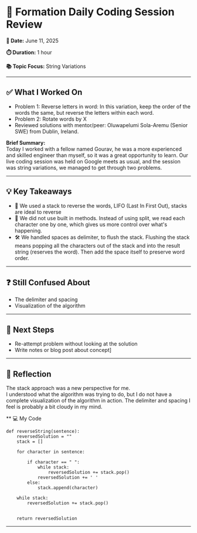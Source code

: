 # 🧠 Formation Daily Coding Session Review

**📅 Date:** June 11, 2025

**⏱️ Duration:** 1 hour

**📚 Topic Focus:** String Variations

---

## ✅ What I Worked On

- Problem 1: Reverse letters in word: In this variation, keep the order of the words the same, but reverse the letters within each word.
- Problem 2: Rotate words by X
- Reviewed solutions with mentor/peer: Oluwapelumi Sola-Aremu (Senior SWE) from Dublin, Ireland.

**Brief Summary:**  
Today I worked with a fellow named Gourav, he was a more experienced and skilled engineer than myself, so it was a great opportunity to learn. Our live coding session was held on Google meets as usual, and the session was string variations, we managed to get through two problems.

---

## 💡 Key Takeaways

- 🧩 We used a stack to reverse the words, LIFO (Last In First Out), stacks are ideal to reverse
- 🔁 We did not use built in methods. Instead of using split, we read each character one by one, which gives us more control over what's happening.
- 🛠️ We handled spaces as delimiter, to flush the stack. Flushing the stack means popping all the characters out of the stack and into the result string (reserves the word). Then add the space itself to preserve word order.

---

## ❓ Still Confused About

- The delimiter and spacing
- Visualization of the algorithm

---

## 🔄 Next Steps

- Re-attempt problem without looking at the solution
- Write notes or blog post about concept]

---

## 🧘 Reflection

The stack approach was a new perspective for me.  
I understood what the algorithm was trying to do, but I do not have a complete visualization of the algorithm in action. The delimiter and spacing I feel is probably a bit cloudy in my mind.

\*\* 💻 My Code

```
def reverseString(sentence):
    reversedSolution = ""
    stack = []

    for character in sentence:

        if character == " ":
            while stack:
                reversedSolution += stack.pop()
            reversedSolution += ' '
        else:
            stack.append(character)

    while stack:
        reversedSolution += stack.pop()


    return reversedSolution

```

---
